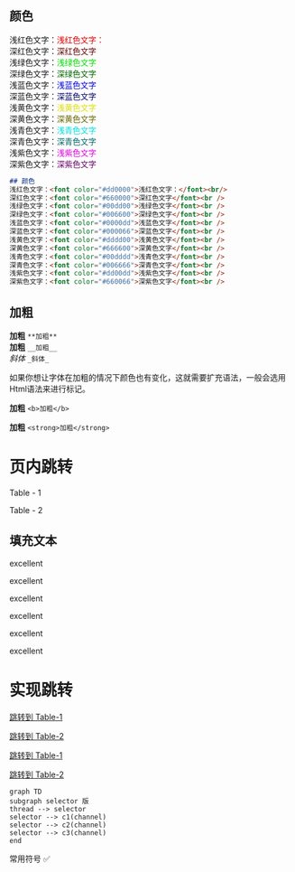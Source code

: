 ## 颜色
浅红色文字：<font color="#dd0000">浅红色文字：</font><br/> 
深红色文字：<font color="#660000">深红色文字</font><br /> 
浅绿色文字：<font color="#00dd00">浅绿色文字</font><br /> 
深绿色文字：<font color="#006600">深绿色文字</font><br /> 
浅蓝色文字：<font color="#0000dd">浅蓝色文字</font><br /> 
深蓝色文字：<font color="#000066">深蓝色文字</font><br /> 
浅黄色文字：<font color="#dddd00">浅黄色文字</font><br /> 
深黄色文字：<font color="#666600">深黄色文字</font><br /> 
浅青色文字：<font color="#00dddd">浅青色文字</font><br /> 
深青色文字：<font color="#006666">深青色文字</font><br /> 
浅紫色文字：<font color="#dd00dd">浅紫色文字</font><br /> 
深紫色文字：<font color="#660066">深紫色文字</font><br />

```markdown
## 颜色
浅红色文字：<font color="#dd0000">浅红色文字：</font><br/> 
深红色文字：<font color="#660000">深红色文字</font><br /> 
浅绿色文字：<font color="#00dd00">浅绿色文字</font><br /> 
深绿色文字：<font color="#006600">深绿色文字</font><br /> 
浅蓝色文字：<font color="#0000dd">浅蓝色文字</font><br /> 
深蓝色文字：<font color="#000066">深蓝色文字</font><br /> 
浅黄色文字：<font color="#dddd00">浅黄色文字</font><br /> 
深黄色文字：<font color="#666600">深黄色文字</font><br /> 
浅青色文字：<font color="#00dddd">浅青色文字</font><br /> 
深青色文字：<font color="#006666">深青色文字</font><br /> 
浅紫色文字：<font color="#dd00dd">浅紫色文字</font><br /> 
深紫色文字：<font color="#660066">深紫色文字</font><br />
```


## 加粗
**加粗** `**加粗** `    
__加粗__ `__加粗__ `    
_斜体_ `_斜体_`


如果你想让字体在加粗的情况下颜色也有变化，这就需要扩充语法，一般会选用Html语法来进行标记。

<b>加粗</b> `<b>加粗</b>`

<strong>加粗</strong> `<strong>加粗</strong>`


# 页内跳转

<a id="table1">Table - 1</a> 

<a id="table2">Table - 2</a> 

## 填充文本

excellent

excellent

excellent

excellent

excellent

excellent



# 实现跳转

[跳转到 Table-1](#table1)

[跳转到 Table-2](#table2)

<a href="#table1">跳转到 Table-1</a>

<a href="#table2">跳转到 Table-2</a>


```mermaid
graph TD
subgraph selector 版
thread --> selector
selector --> c1(channel)
selector --> c2(channel)
selector --> c3(channel)
end
```

常用符号
✅